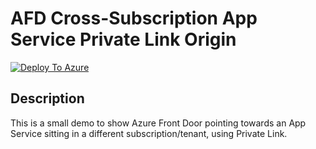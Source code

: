 # AFD Cross-Subscription App Service Private Link Origin

[![Deploy To Azure](https://aka.ms/deploytoazurebutton)](https://portal.azure.com/#create/Microsoft.Template/uri/https%3A%2F%2Fraw.githubusercontent.com%2FScottHolden%2FAzureGym%2Fmain%2FAFDPrivateWebApp%2Fdeploy.json)

## Description

This is a small demo to show Azure Front Door pointing towards an App Service sitting in a different subscription/tenant, using Private Link.